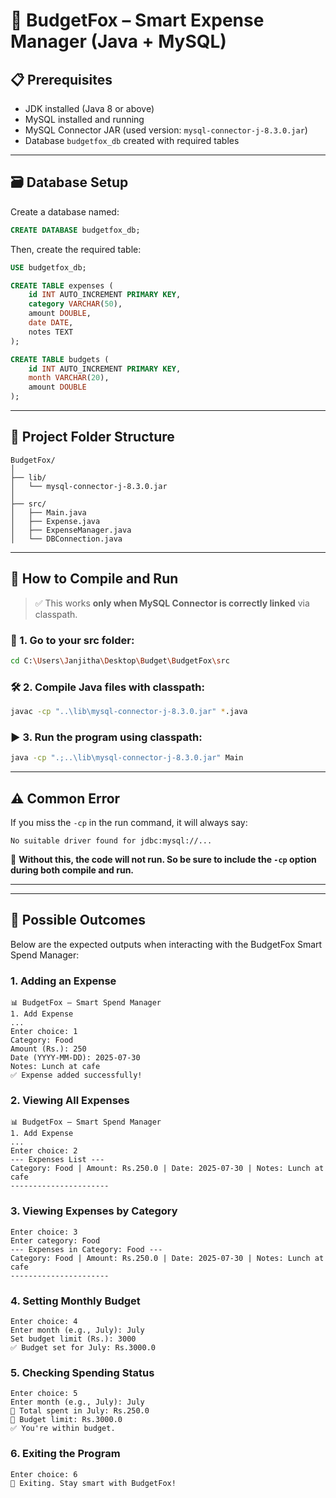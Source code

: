 
# 💼 BudgetFox – Smart Expense Manager (Java + MySQL)

## 📋 Prerequisites
- JDK installed (Java 8 or above)
- MySQL installed and running
- MySQL Connector JAR (used version: `mysql-connector-j-8.3.0.jar`)
- Database `budgetfox_db` created with required tables

---

## 🗃️ Database Setup

Create a database named:
```sql
CREATE DATABASE budgetfox_db;
```

Then, create the required table:
```sql
USE budgetfox_db;

CREATE TABLE expenses (
    id INT AUTO_INCREMENT PRIMARY KEY,
    category VARCHAR(50),
    amount DOUBLE,
    date DATE,
    notes TEXT
);

CREATE TABLE budgets (
    id INT AUTO_INCREMENT PRIMARY KEY,
    month VARCHAR(20),
    amount DOUBLE
);
```

---

## 🧩 Project Folder Structure
```
BudgetFox/
│
├── lib/
│   └── mysql-connector-j-8.3.0.jar
│
├── src/
│   ├── Main.java
│   ├── Expense.java
│   ├── ExpenseManager.java
│   └── DBConnection.java
```

---

## 🧪 How to Compile and Run

> ✅ This works **only when MySQL Connector is correctly linked** via classpath.

### 🔧 1. Go to your src folder:
```bash
cd C:\Users\Janjitha\Desktop\Budget\BudgetFox\src
```

### 🛠️ 2. Compile Java files with classpath:
```bash
javac -cp "..\lib\mysql-connector-j-8.3.0.jar" *.java
```

### ▶️ 3. Run the program using classpath:
```bash
java -cp ".;..\lib\mysql-connector-j-8.3.0.jar" Main
```

---

## ⚠️ Common Error
If you miss the `-cp` in the run command, it will always say:

```
No suitable driver found for jdbc:mysql://...
```

📌 **Without this, the code will not run. So be sure to include the `-cp` option during both compile and run.**

---

---

## 🎯 Possible Outcomes

Below are the expected outputs when interacting with the BudgetFox Smart Spend Manager:

### 1. Adding an Expense
```
📊 BudgetFox – Smart Spend Manager
1. Add Expense
...
Enter choice: 1
Category: Food
Amount (Rs.): 250
Date (YYYY-MM-DD): 2025-07-30
Notes: Lunch at cafe
✅ Expense added successfully!
```

### 2. Viewing All Expenses
```
📊 BudgetFox – Smart Spend Manager
1. Add Expense
...
Enter choice: 2
--- Expenses List ---
Category: Food | Amount: Rs.250.0 | Date: 2025-07-30 | Notes: Lunch at cafe
----------------------
```

### 3. Viewing Expenses by Category
```
Enter choice: 3
Enter category: Food
--- Expenses in Category: Food ---
Category: Food | Amount: Rs.250.0 | Date: 2025-07-30 | Notes: Lunch at cafe
----------------------
```

### 4. Setting Monthly Budget
```
Enter choice: 4
Enter month (e.g., July): July
Set budget limit (Rs.): 3000
✅ Budget set for July: Rs.3000.0
```

### 5. Checking Spending Status
```
Enter choice: 5
Enter month (e.g., July): July
🧾 Total spent in July: Rs.250.0
🎯 Budget limit: Rs.3000.0
✅ You're within budget.
```

### 6. Exiting the Program
```
Enter choice: 6
👋 Exiting. Stay smart with BudgetFox!
```
